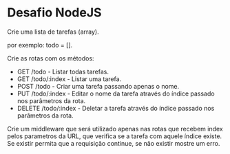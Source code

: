 # Desafio NodeJS



Crie uma lista de tarefas (array).

por exemplo: todo = [].

Crie as rotas com os métodos:
- GET /todo           - Listar todas tarefas.
- GET /todo/:index    - Listar uma tarefa.
- POST /todo          - Criar uma tarefa passando apenas o nome.
- PUT /todo/:index    - Editar o nome da tarefa através do índice passado nos parâmetros da rota.
- DELETE /todo/:index - Deletar a tarefa através do índice passado nos parâmetros da rota.

Crie um middleware que será utilizado apenas nas rotas que recebem index pelos parametros da URL, que verifica se a tarefa com aquele índice existe. Se existir permita que a requisição continue, se não existir mostre um erro.
